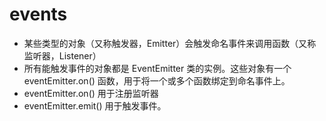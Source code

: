 # events

- 某些类型的对象（又称触发器，Emitter）会触发命名事件来调用函数（又称监听器，Listener）
- 所有能触发事件的对象都是 EventEmitter 类的实例。这些对象有一个 eventEmitter.on() 函数，用于将一个或多个函数绑定到命名事件上。
- eventEmitter.on() 用于注册监听器
- eventEmitter.emit() 用于触发事件。
